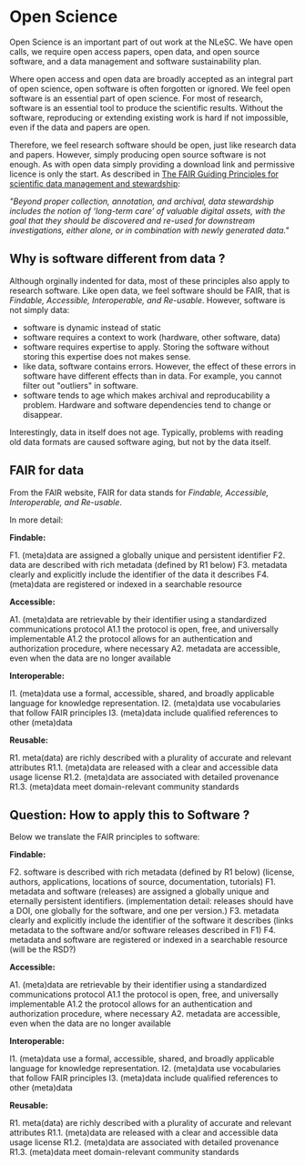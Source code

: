 # Open Science 

Open Science is an important part of out work at the NLeSC. We have open calls, we require open access papers, open data, and open source software, and a data management and software sustainability plan.

Where open access and open data are broadly accepted as an integral part of open science, open software is often forgotten or ignored. We feel open software is an essential part of open science. For most of research, software is an essential tool to produce the scientific results. Without the software, reproducing or extending existing work is hard if not impossible, even if the data and papers are open. 

Therefore, we feel research software should be open, just like research data and papers. However, simply producing open source software is not enough. As with open data simply providing a download link and permissive licence is only the start. As described in [The FAIR Guiding Principles for scientific data management and stewardship](https://www.nature.com/articles/sdata201618): 

_"Beyond proper collection, annotation, and archival, data stewardship includes the notion of ‘long-term care’ of valuable digital assets, with the goal that they should be discovered and re-used for downstream investigations, either alone, or in combination with newly generated data."_ 

## Why is software different from data ?

Although orginally indented for data, most of these principles also apply to research software. Like open data, we feel software should be FAIR, that is _Findable, Accessible, Interoperable, and Re-usable_. However, software is not simply data: 

- software is dynamic instead of static
- software requires a context to work (hardware, other software, data)
- software requires expertise to apply. Storing the software without storing this expertise does not makes sense. 
- like data, software contains errors. However, the effect of these errors in software have different effects than in data. For example, you cannot filter out "outliers" in software.
- software tends to age which makes archival and reproducability a problem. Hardware and software dependencies tend to change or disappear. 

Interestingly, data in itself does not age. Typically, problems with reading old data formats are caused software aging, but not by the data itself. 

## FAIR for data

From the FAIR website, FAIR for data stands for _Findable, Accessible, Interoperable, and Re-usable_.

In more detail:

__Findable:__ 

F1. (meta)data are assigned a globally unique and persistent identifier
F2. data are described with rich metadata (defined by R1 below)
F3. metadata clearly and explicitly include the identifier of the data it describes
F4. (meta)data are registered or indexed in a searchable resource
 
__Accessible:__

A1. (meta)data are retrievable by their identifier using a standardized communications protocol
A1.1 the protocol is open, free, and universally implementable
A1.2 the protocol allows for an authentication and authorization procedure, where necessary
A2. metadata are accessible, even when the data are no longer available

__Interoperable:__

I1. (meta)data use a formal, accessible, shared, and broadly applicable language for knowledge representation.
I2. (meta)data use vocabularies that follow FAIR principles
I3. (meta)data include qualified references to other (meta)data

__Reusable:__

R1. meta(data) are richly described with a plurality of accurate and relevant attributes
R1.1. (meta)data are released with a clear and accessible data usage license
R1.2. (meta)data are associated with detailed provenance
R1.3. (meta)data meet domain-relevant community standards

## Question: How to apply this to Software ? 

Below we translate the FAIR principles to software:

__Findable:__ 

F2. software is described with rich metadata (defined by R1 below)
   (license, authors, applications, locations of source, documentation, tutorials) 
F1. metadata and software (releases) are assigned a globally unique and eternally persistent identifiers.
   (implementation detail: releases should have a DOI, one globally for the software, and one per version.)
F3. metadata clearly and explicitly include the identifier of the software it describes
   (links metadata to the software and/or software releases described in F1)
F4. metadata and software are registered or indexed in a searchable resource
   (will be the RSD?)
 
__Accessible:__

A1. (meta)data are retrievable by their identifier using a standardized communications protocol
A1.1 the protocol is open, free, and universally implementable
A1.2 the protocol allows for an authentication and authorization procedure, where necessary
A2. metadata are accessible, even when the data are no longer available

__Interoperable:__

I1. (meta)data use a formal, accessible, shared, and broadly applicable language for knowledge representation.
I2. (meta)data use vocabularies that follow FAIR principles
I3. (meta)data include qualified references to other (meta)data

__Reusable:__

R1. meta(data) are richly described with a plurality of accurate and relevant attributes
R1.1. (meta)data are released with a clear and accessible data usage license
R1.2. (meta)data are associated with detailed provenance
R1.3. (meta)data meet domain-relevant community standards

